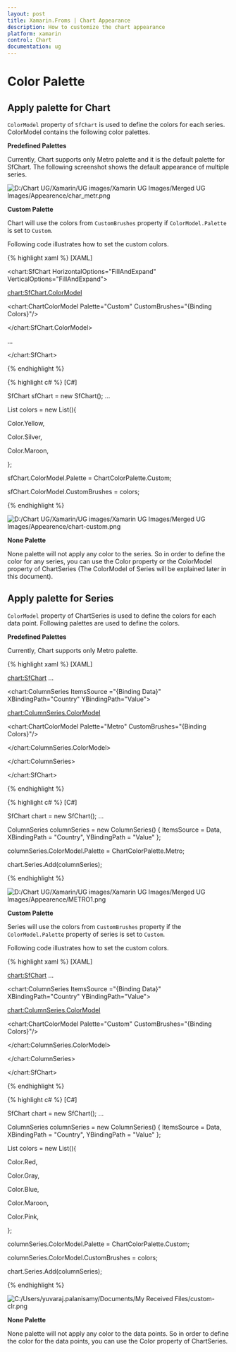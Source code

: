 ```yaml
---
layout: post
title: Xamarin.Froms | Chart Appearance
description: How to customize the chart appearance
platform: xamarin
control: Chart
documentation: ug
---
```


# Color Palette

## Apply palette for Chart

`ColorModel` property of `SfChart` is used to define the colors for each series. ColorModel contains the following color palettes.

**Predefined Palettes**

Currently, Chart supports only Metro palette and it is the default palette for SfChart. The following screenshot shows the default appearance of multiple series.

![D:/Chart UG/Xamarin/UG images/Xamarin UG Images/Merged UG Images/Appearence/char_metr.png](appearance_images/appearance_img1.jpeg)

**Custom Palette**

Chart will use the colors from `CustomBrushes` property if `ColorModel.Palette` is set to `Custom`.

Following code illustrates how to set the custom colors.

{% highlight xaml %}
[XAML]

<chart:SfChart HorizontalOptions="FillAndExpand" VerticalOptions="FillAndExpand">

<chart:SfChart.ColorModel>

<chart:ChartColorModel Palette="Custom" CustomBrushes="{Binding Colors}"/>

</chart:SfChart.ColorModel>

...

</chart:SfChart>

{% endhighlight %}

{% highlight c# %}
[C#]

SfChart sfChart = new SfChart();
...

List<Color> colors = new List<Color>(){

Color.Yellow,

Color.Silver,

Color.Maroon,                             

};

sfChart.ColorModel.Palette = ChartColorPalette.Custom;

sfChart.ColorModel.CustomBrushes = colors; 

{% endhighlight %}

![D:/Chart UG/Xamarin/UG images/Xamarin UG Images/Merged UG Images/Appearence/chart-custom.png](appearance_images/appearance_img2.jpeg)

**None Palette**

None palette will not apply any color to the series. So in order to define the color for any series, you can use the Color property or the ColorModel property of ChartSeries (The ColorModel of Series will be explained later in this document).

## Apply palette for Series

`ColorModel` property of ChartSeries is used to define the colors for each data point. Following palettes are used to define the colors.

**Predefined Palettes**

Currently, Chart supports only Metro palette.

{% highlight xaml %}
[XAML]

<chart:SfChart>
...

<chart:ColumnSeries ItemsSource ="{Binding Data}" XBindingPath="Country" YBindingPath="Value">

<chart:ColumnSeries.ColorModel>

<chart:ChartColorModel Palette="Metro" CustomBrushes="{Binding Colors}"/>

</chart:ColumnSeries.ColorModel>

</chart:ColumnSeries>

</chart:SfChart>

{% endhighlight %}

{% highlight c# %}
[C#]

SfChart chart = new SfChart();
...

ColumnSeries columnSeries = new ColumnSeries() { ItemsSource = Data, XBindingPath = "Country", YBindingPath = "Value" };

columnSeries.ColorModel.Palette = ChartColorPalette.Metro;

chart.Series.Add(columnSeries);

{% endhighlight %}

![D:/Chart UG/Xamarin/UG images/Xamarin UG Images/Merged UG Images/Appearence/METRO1.png](appearance_images/appearance_img3.jpeg)

**Custom Palette**

Series will use the colors from `CustomBrushes` property if the `ColorModel.Palette` property of series is set to `Custom`.

Following code illustrates how to set the custom colors.

{% highlight xaml %}
[XAML]

<chart:SfChart>
...

<chart:ColumnSeries ItemsSource ="{Binding Data}" XBindingPath="Country" YBindingPath="Value">

<chart:ColumnSeries.ColorModel>

<chart:ChartColorModel Palette="Custom" CustomBrushes="{Binding Colors}"/>

</chart:ColumnSeries.ColorModel>

</chart:ColumnSeries>

</chart:SfChart>

{% endhighlight %}

{% highlight c# %}
[C#]

SfChart chart = new SfChart();
...

ColumnSeries columnSeries = new ColumnSeries() { ItemsSource = Data, XBindingPath = "Country", YBindingPath = "Value" };

List<Color> colors = new List<Color>(){

Color.Red,

Color.Gray,

Color.Blue,

Color.Maroon,

Color.Pink,               

};

columnSeries.ColorModel.Palette = ChartColorPalette.Custom;

columnSeries.ColorModel.CustomBrushes = colors;

chart.Series.Add(columnSeries);

{% endhighlight %}

![C:/Users/yuvaraj.palanisamy/Documents/My Received Files/custom-clr.png](appearance_images/appearance_img4.jpeg)

**None Palette**

None palette will not apply any color to the data points. So in order to define the color for the data points, you can use the Color property of ChartSeries.